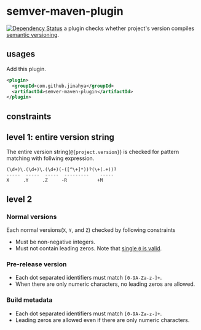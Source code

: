 # semver-maven-plugin
[![Dependency Status](https://www.versioneye.com/user/projects/566aa44f43cfea00310001f6/badge.svg?style=flat)](https://www.versioneye.com/user/projects/566aa44f43cfea00310001f6)
a plugin checks whether project's version compiles [semantic versioning](http://semver.org/).
## usages
Add this plugin.
```xml
<plugin>
  <groupId>com.github.jinahya</groupId>
  <artifactId>semver-maven-plugin</artifactId>
</plugin>
```
## constraints
## level 1: entire version string
The entire version string(`@{project.version}`) is checked for pattern matching with follwing expression.
```
(\d+)\.(\d+)\.(\d+)(-([^\+]*))?(\+(.+))?
-----  -----  -----  ---------    -----
X     .Y     .Z     -R           +M
```
## level 2
### Normal versions
Each normal versions(`X`, `Y`, and `Z`) checked by following constraints
 * Must be non-negative integers.
 * Must not contain leading zeros. Note that [single `0` is valid](https://github.com/mojombo/semver/issues/185).
### Pre-release version
 * Each dot separated identifiers must match `[0-9A-Za-z-]+`.
 * When there are only numeric characters, no leading zeros are allowed.
### Build metadata
 * Each dot separated identifiers must match `[0-9A-Za-z-]+`.
 * Leading zeros are allowed even if there are only numeric characters.
